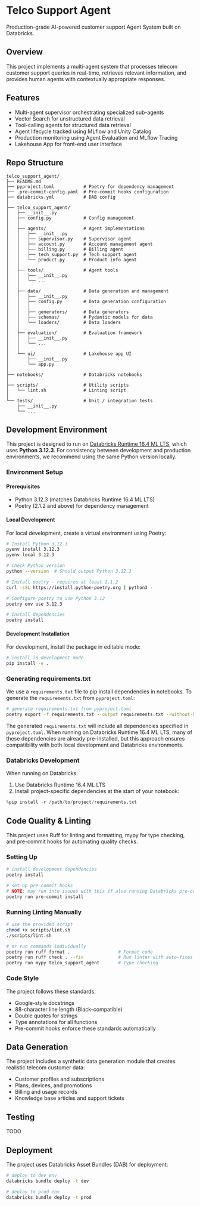 # Telco Support Agent

Production-grade AI-powered customer support Agent System built on Databricks.

## Overview

This project implements a multi-agent system that processes telecom customer support queries in real-time, retrieves relevant information, and provides human agents with contextually appropriate responses.

## Features

- Multi-agent supervisor orchestrating specialized sub-agents
- Vector Search for unstructured data retrieval
- Tool-calling agents for structured data retrieval
- Agent lifecycle tracked using MLflow and Unity Catalog
- Production monitoring using Agent Evaluation and MLflow Tracing
- Lakehouse App for front-end user interface

## Repo Structure

```
telco_support_agent/
├── README.md
├── pyproject.toml           # Poetry for dependency management 
├── .pre-commit-config.yaml  # Pre-commit hooks configuration
├── databricks.yml           # DAB config
│
├── telco_support_agent/    
│   ├── __init__.py
│   ├── config.py            # Config management
│   │
│   ├── agents/              # Agent implementations
│   │   ├── __init__.py
│   │   ├── supervisor.py    # Supervisor agent
│   │   ├── account.py       # Account management agent
│   │   ├── billing.py       # Billing agent
│   │   ├── tech_support.py  # Tech support agent
│   │   └── product.py       # Product info agent
│   │
│   ├── tools/               # Agent tools
│   │   ├── __init__.py
│   │   └── ...
│   │
│   ├── data/                # Data generation and management
│   │   ├── __init__.py
│   │   ├── config.py        # Data generation configuration
│   │   │
│   │   ├── generators/      # Data generators
│   │   ├── schemas/         # Pydantic models for data
│   │   └── loaders/         # Data loaders
│   │
│   ├── evaluation/          # Evaluation framework
│   │   ├── __init__.py
│   │   └── ...
│   │
│   └── ui/                  # Lakehouse app UI
│       ├── __init__.py
│       └── app.py
│
├── notebooks/               # Databricks notebooks
│
├── scripts/                 # Utility scripts
│   └── lint.sh              # Linting script
│
└── tests/                   # Unit / integration tests
    ├── __init__.py
    └── ...
```

## Development Environment

This project is designed to run on [Databricks Runtime 16.4 ML LTS](https://docs.databricks.com/aws/en/release-notes/runtime/16.4lts-ml), which uses **Python 3.12.3**. For consistency between development and production environments, we recommend using the same Python version locally.

### Environment Setup

#### Prerequisites
- Python 3.12.3 (matches Databricks Runtime 16.4 ML LTS)
- Poetry (2.1.2 and above) for dependency management

#### Local Development

For local development, create a virtual environment using Poetry:

```bash
# Install Python 3.12.3
pyenv install 3.12.3
pyenv local 3.12.3

# Check Python version
python --version  # Should output Python 3.12.3

# Install poetry - requires at least 2.1.2
curl -sSL https://install.python-poetry.org | python3 -

# Configure poetry to use Python 3.12
poetry env use 3.12.3

# Install dependencies
poetry install
```

#### Development Installation

For development, install the package in editable mode:

```bash
# install in development mode
pip install -e .
```

### Generating requirements.txt

We use a `requirements.txt` file to pip install dependencies in notebooks. To generate the `requirements.txt` from `pyproject.toml`:

```bash
# generate requirements.txt from pyproject.toml
poetry export -f requirements.txt --output requirements.txt --without-hashes
```

The generated `requirements.txt` will include all dependencies specified in `pyproject.toml`. When running on Databricks Runtime 16.4 ML LTS, many of these dependencies are already pre-installed, but this approach ensures compatibility with both local development and Databricks environments.

### Databricks Development

When running on Databricks:

1. Use Databricks Runtime 16.4 ML LTS
2. Install project-specific dependencies at the start of your notebook:

```python
%pip install -r /path/to/project/requirements.txt
```

## Code Quality & Linting

This project uses Ruff for linting and formatting, mypy for type checking, and pre-commit hooks for automating quality checks.

### Setting Up

```bash
# install development dependencies
poetry install

# set up pre-commit hooks
# NOTE: may run into issues with this if also running Databricks pre-commit git hooks
poetry run pre-commit install
```

### Running Linting Manually

```bash
# use the provided script
chmod +x scripts/lint.sh
./scripts/lint.sh

# or run commands individually
poetry run ruff format .                  # Format code
poetry run ruff check . --fix             # Run linter with auto-fixes
poetry run mypy telco_support_agent       # Type checking
```

### Code Style

The project follows these standards:
- Google-style docstrings
- 88-character line length (Black-compatible)
- Double quotes for strings
- Type annotations for all functions
- Pre-commit hooks enforce these standards automatically

## Data Generation

The project includes a synthetic data generation module that creates realistic telecom customer data:

- Customer profiles and subscriptions
- Plans, devices, and promotions
- Billing and usage records
- Knowledge base articles and support tickets

## Testing

TODO

## Deployment

The project uses Databricks Asset Bundles (DAB) for deployment:

```bash
# deploy to dev env
databricks bundle deploy -t dev

# deploy to prod env
databricks bundle deploy -t prod
```
